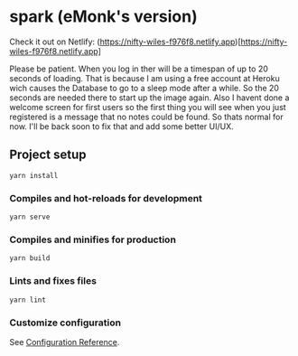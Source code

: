 # spark (eMonk's version)

Check it out on Netlify: (https://nifty-wiles-f976f8.netlify.app)[https://nifty-wiles-f976f8.netlify.app]

Please be patient. When you log in ther will be a timespan of up to 20 seconds of loading. That is because I am using a free account at Heroku wich causes the Database to go to a sleep mode after a while. So the 20 seconds are needed there to start up the image again. Also I havent done a welcome screen for first users so the first thing you will see when you just registered is a message that no notes could be found. So thats normal for now. I'll be back soon to fix that and add some better UI/UX.

## Project setup

```
yarn install
```

### Compiles and hot-reloads for development

```
yarn serve
```

### Compiles and minifies for production

```
yarn build
```

### Lints and fixes files

```
yarn lint
```

### Customize configuration

See [Configuration Reference](https://cli.vuejs.org/config/).
